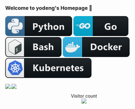 ### Welcome to yodeng's Homepage 👋

<p align="left">
  <img src="https://github.com/MikeCodesDotNET/ColoredBadges/raw/master/svg/dev/languages/python.svg" alt="python" style="max-width:100%;">
  <img src="https://github.com/MikeCodesDotNET/ColoredBadges/raw/master/svg/dev/languages/go.svg" alt="go" style="max-width:100%;">
  <img src="https://github.com/MikeCodesDotNET/ColoredBadges/raw/master/svg/dev/tools/bash.svg" alt="bash" style="max-width:100%;">
  <img src="https://github.com/MikeCodesDotNET/ColoredBadges/raw/master/svg/dev/tools/docker.svg" alt="docker" style="max-width:100%;">
  <img src="https://github.com/MikeCodesDotNET/ColoredBadges/raw/master/svg/dev/services/kubernetes.svg" alt="kubernetes" style="max-width:100%;">
</p>
<a href="https://github.com/yodeng">
  <img align="center" height="170px" src="https://github-readme-stats.vercel.app/api?username=yodeng&show_icons=true&theme=buefy" />
</a>
<a href="https://github.com/yodeng">
  <img align="center" height="170px" src="https://github-readme-stats.vercel.app/api/top-langs/?username=yodeng&layout=compact&show_icons=true&theme=buefy" />
</a>
<p align="center"> 
  Visitor count<br>
  <img src="https://profile-counter.glitch.me/yodeng/count.svg" />
</p>
